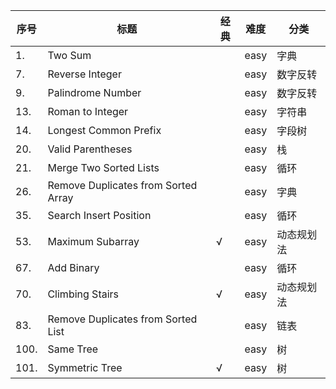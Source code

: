 序号 | 标题 | 经典 | 难度 |分类
---- | ---- | ---- | --- | ----
1.      | Two Sum                           |   | easy  | 字典
7.      | Reverse Integer                   |   | easy  | 数字反转
9.      | Palindrome Number                 |   | easy  | 数字反转
13.     | Roman to Integer                  |   | easy  | 字符串
14.     | Longest Common Prefix             |   | easy  | 字段树
20.     | Valid Parentheses                 |   | easy  | 栈
21.     | Merge Two Sorted Lists            |   | easy  | 循环
26.     | Remove Duplicates from Sorted Array |   | easy | 字典
35.     | Search Insert Position            |   | easy  | 循环
53.     | Maximum Subarray                  | √ | easy  | 动态规划法
67.     | Add Binary                        |   | easy  | 循环
70.     | Climbing Stairs                   | √ | easy  | 动态规划法
83.     | Remove Duplicates from Sorted List |  | easy  | 链表
100.    | Same Tree                         |   | easy  | 树
101.    | Symmetric Tree                    | √ | easy  | 树